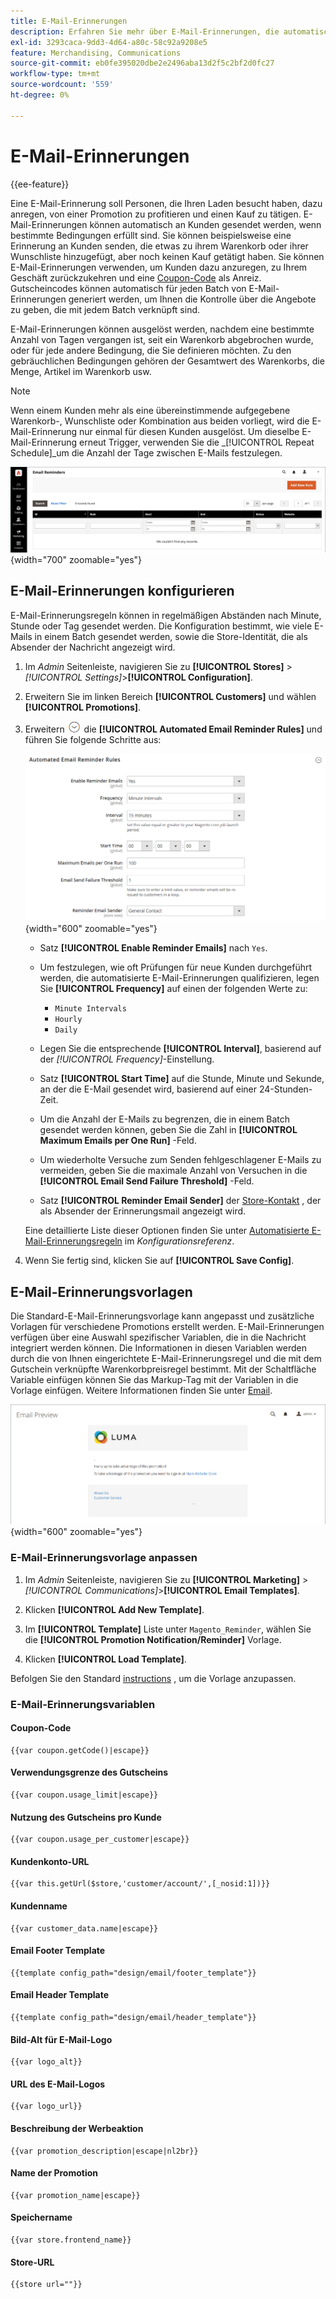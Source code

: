 ```yaml
---
title: E-Mail-Erinnerungen
description: Erfahren Sie mehr über E-Mail-Erinnerungen, die automatisch an Kunden gesendet werden können, wenn bestimmte Bedingungen erfüllt sind.
exl-id: 3293caca-9dd3-4d64-a80c-58c92a9208e5
feature: Merchandising, Communications
source-git-commit: eb0fe395020dbe2e2496aba13d2f5c2bf2d0fc27
workflow-type: tm+mt
source-wordcount: '559'
ht-degree: 0%

---
```


# E-Mail-Erinnerungen

{{ee-feature}}

Eine E-Mail-Erinnerung soll Personen, die Ihren Laden besucht haben, dazu anregen, von einer Promotion zu profitieren und einen Kauf zu tätigen. E-Mail-Erinnerungen können automatisch an Kunden gesendet werden, wenn bestimmte Bedingungen erfüllt sind. Sie können beispielsweise eine Erinnerung an Kunden senden, die etwas zu ihrem Warenkorb oder ihrer Wunschliste hinzugefügt, aber noch keinen Kauf getätigt haben. Sie können E-Mail-Erinnerungen verwenden, um Kunden dazu anzuregen, zu Ihrem Geschäft zurückzukehren und eine [Coupon-Code](price-rules-cart-coupon.md) als Anreiz. Gutscheincodes können automatisch für jeden Batch von E-Mail-Erinnerungen generiert werden, um Ihnen die Kontrolle über die Angebote zu geben, die mit jedem Batch verknüpft sind.

E-Mail-Erinnerungen können ausgelöst werden, nachdem eine bestimmte Anzahl von Tagen vergangen ist, seit ein Warenkorb abgebrochen wurde, oder für jede andere Bedingung, die Sie definieren möchten. Zu den gebräuchlichen Bedingungen gehören der Gesamtwert des Warenkorbs, die Menge, Artikel im Warenkorb usw.

>[!NOTE]
>
>Wenn einem Kunden mehr als eine übereinstimmende aufgegebene Warenkorb-, Wunschliste oder Kombination aus beiden vorliegt, wird die E-Mail-Erinnerung nur einmal für diesen Kunden ausgelöst. Um dieselbe E-Mail-Erinnerung erneut Trigger, verwenden Sie die _[!UICONTROL Repeat Schedule]_um die Anzahl der Tage zwischen E-Mails festzulegen.

![E-Mail-Erinnerungen](./assets/email-reminders.png){width="700" zoomable="yes"}

## E-Mail-Erinnerungen konfigurieren

E-Mail-Erinnerungsregeln können in regelmäßigen Abständen nach Minute, Stunde oder Tag gesendet werden. Die Konfiguration bestimmt, wie viele E-Mails in einem Batch gesendet werden, sowie die Store-Identität, die als Absender der Nachricht angezeigt wird.

1. Im _Admin_ Seitenleiste, navigieren Sie zu **[!UICONTROL Stores]** > _[!UICONTROL Settings]_>**[!UICONTROL Configuration]**.

1. Erweitern Sie im linken Bereich **[!UICONTROL Customers]** und wählen **[!UICONTROL Promotions]**.

1. Erweitern ![Erweiterungsauswahl](../assets/icon-display-expand.png) die **[!UICONTROL Automated Email Reminder Rules]** und führen Sie folgende Schritte aus:

   ![Kundenkonfiguration - automatisierte E-Mail-Erinnerungsregeln](../configuration-reference/customers/assets/promotions-automated-email-reminder-rules.png){width="600" zoomable="yes"}

   - Satz **[!UICONTROL Enable Reminder Emails]** nach `Yes`.

   - Um festzulegen, wie oft Prüfungen für neue Kunden durchgeführt werden, die automatisierte E-Mail-Erinnerungen qualifizieren, legen Sie **[!UICONTROL Frequency]** auf einen der folgenden Werte zu:

      - `Minute Intervals`
      - `Hourly`
      - `Daily`

   - Legen Sie die entsprechende **[!UICONTROL Interval]**, basierend auf der _[!UICONTROL Frequency]_-Einstellung.

   - Satz **[!UICONTROL Start Time]** auf die Stunde, Minute und Sekunde, an der die E-Mail gesendet wird, basierend auf einer 24-Stunden-Zeit.

   - Um die Anzahl der E-Mails zu begrenzen, die in einem Batch gesendet werden können, geben Sie die Zahl in **[!UICONTROL Maximum Emails per One Run]** -Feld.

   - Um wiederholte Versuche zum Senden fehlgeschlagener E-Mails zu vermeiden, geben Sie die maximale Anzahl von Versuchen in die **[!UICONTROL Email Send Failure Threshold]** -Feld.

   - Satz **[!UICONTROL Reminder Email Sender]** der [Store-Kontakt](../getting-started/store-details.md#store-email-addresses) , der als Absender der Erinnerungsmail angezeigt wird.

   Eine detaillierte Liste dieser Optionen finden Sie unter [Automatisierte E-Mail-Erinnerungsregeln](../configuration-reference/customers/promotions.md#automated-email-reminder-rules) im _Konfigurationsreferenz_.

1. Wenn Sie fertig sind, klicken Sie auf **[!UICONTROL Save Config]**.

## E-Mail-Erinnerungsvorlagen

Die Standard-E-Mail-Erinnerungsvorlage kann angepasst und zusätzliche Vorlagen für verschiedene Promotions erstellt werden. E-Mail-Erinnerungen verfügen über eine Auswahl spezifischer Variablen, die in die Nachricht integriert werden können. Die Informationen in diesen Variablen werden durch die von Ihnen eingerichtete E-Mail-Erinnerungsregel und die mit dem Gutschein verknüpfte Warenkorbpreisregel bestimmt. Mit der Schaltfläche Variable einfügen können Sie das Markup-Tag mit der Variablen in die Vorlage einfügen. Weitere Informationen finden Sie unter [Email](../systems/email-templates.md).

![E-Mail-Erinnerungsvorschau](./assets/email-reminder-preview-promotion-template.png){width="600" zoomable="yes"}

### E-Mail-Erinnerungsvorlage anpassen

1. Im _Admin_ Seitenleiste, navigieren Sie zu **[!UICONTROL Marketing]** > _[!UICONTROL Communications]_>**[!UICONTROL Email Templates]**.

1. Klicken **[!UICONTROL Add New Template]**.

1. Im **[!UICONTROL Template]** Liste unter `Magento_Reminder`, wählen Sie die **[!UICONTROL Promotion Notification/Reminder]** Vorlage.

1. Klicken **[!UICONTROL Load Template]**.

Befolgen Sie den Standard [instructions](../systems/email-template-custom.md) , um die Vorlage anzupassen.

### E-Mail-Erinnerungsvariablen

#### Coupon-Code

```
{{var coupon.getCode()|escape}}
```

#### Verwendungsgrenze des Gutscheins

```
{{var coupon.usage_limit|escape}}
```

#### Nutzung des Gutscheins pro Kunde

```
{{var coupon.usage_per_customer|escape}}
```

#### Kundenkonto-URL

```
{{var this.getUrl($store,'customer/account/',[_nosid:1])}}
```

#### Kundenname

```
{{var customer_data.name|escape}}
```

#### Email Footer Template

```
{{template config_path="design/email/footer_template"}}
```

#### Email Header Template

```
{{template config_path="design/email/header_template"}}
```

#### Bild-Alt für E-Mail-Logo

```
{{var logo_alt}}
```

#### URL des E-Mail-Logos

```
{{var logo_url}}
```

#### Beschreibung der Werbeaktion

```
{{var promotion_description|escape|nl2br}}
```

#### Name der Promotion

```
{{var promotion_name|escape}}
```

#### Speichername

```
{{var store.frontend_name}}
```

#### Store-URL

```
{{store url=""}}
```
